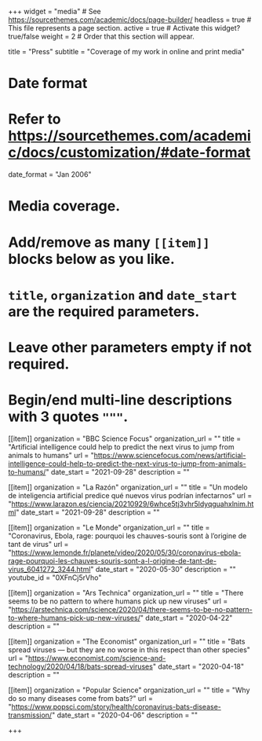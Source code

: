 +++
widget = "media"  # See https://sourcethemes.com/academic/docs/page-builder/
headless = true  # This file represents a page section.
active = true  # Activate this widget? true/false
weight = 2  # Order that this section will appear.

title = "Press"
subtitle = "Coverage of my work in online and print media"

# Date format
#   Refer to https://sourcethemes.com/academic/docs/customization/#date-format
date_format = "Jan 2006"

# Media coverage.
#   Add/remove as many `[[item]]` blocks below as you like.
#   `title`, `organization` and `date_start` are the required parameters.
#   Leave other parameters empty if not required.
#   Begin/end multi-line descriptions with 3 quotes `"""`.

[[item]]
  organization = "BBC Science Focus"
  organization_url = ""
  title = "Artificial intelligence could help to predict the next virus to jump from animals to humans"
  url = "https://www.sciencefocus.com/news/artificial-intelligence-could-help-to-predict-the-next-virus-to-jump-from-animals-to-humans/"
  date_start = "2021-09-28"
  description = ""


[[item]]
  organization = "La Razón"
  organization_url = ""
  title = "Un modelo de inteligencia artificial predice qué nuevos virus podrían infectarnos"
  url = "https://www.larazon.es/ciencia/20210929/6whce5tj3vhr5ldyqguahxlnim.html"
  date_start = "2021-09-28"
  description = ""


[[item]]
  organization = "Le Monde"
  organization_url = ""
  title = "Coronavirus, Ebola, rage: pourquoi les chauves-souris sont à l’origine de tant de virus"
  url = "https://www.lemonde.fr/planete/video/2020/05/30/coronavirus-ebola-rage-pourquoi-les-chauves-souris-sont-a-l-origine-de-tant-de-virus_6041272_3244.html"
  date_start = "2020-05-30"
  description = ""
  youtube_id = "0XFnCj5rVho"


[[item]]
  organization = "Ars Technica"
  organization_url = ""
  title = "There seems to be no pattern to where humans pick up new viruses"
  url = "https://arstechnica.com/science/2020/04/there-seems-to-be-no-pattern-to-where-humans-pick-up-new-viruses/"
  date_start = "2020-04-22"
  description = ""


[[item]]
  organization = "The Economist"
  organization_url = ""
  title = "Bats spread viruses — but they are no worse in this respect than other species"
  url = "https://www.economist.com/science-and-technology/2020/04/18/bats-spread-viruses"
  date_start = "2020-04-18"
  description = ""


[[item]]
  organization = "Popular Science"
  organization_url = ""
  title = "Why do so many diseases come from bats?"
  url = "https://www.popsci.com/story/health/coronavirus-bats-disease-transmission/"
  date_start = "2020-04-06"
  description = ""

+++
